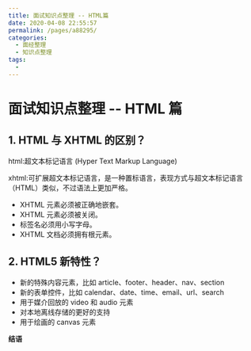 ```yaml
---
title: 面试知识点整理 -- HTML篇
date: 2020-04-08 22:55:57
permalink: /pages/a88295/
categories:
  - 面经整理
  - 知识点整理
tags:
  -
---
```


# 面试知识点整理 --  HTML 篇

## 1. HTML 与 XHTML 的区别？

html:超文本标记语言 (Hyper Text Markup Language)

xhtml:可扩展超文本标记语言，是一种置标语言，表现方式与超文本标记语言（HTML）类似，不过语法上更加严格。

- XHTML 元素必须被正确地嵌套。
- XHTML 元素必须被关闭。
- 标签名必须用小写字母。
- XHTML 文档必须拥有根元素。

## 2. HTML5 新特性？

- 新的特殊内容元素，比如 article、footer、header、nav、section
- 新的表单控件，比如 calendar、date、time、email、url、search
- 用于媒介回放的 video 和 audio 元素
- 对本地离线存储的更好的支持
- 用于绘画的 canvas 元素

**结语**

